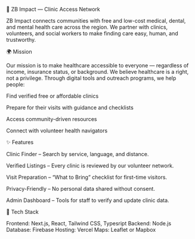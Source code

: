 💙 ZB Impact — Clinic Access Network

ZB Impact connects communities with free and low-cost medical, dental, and mental health care across the region.
We partner with clinics, volunteers, and social workers to make finding care easy, human, and trustworthy.

🌍 Mission

Our mission is to make healthcare accessible to everyone — regardless of income, insurance status, or background.
We believe healthcare is a right, not a privilege. Through digital tools and outreach programs, we help people:

Find verified free or affordable clinics

Prepare for their visits with guidance and checklists

Access community-driven resources

Connect with volunteer health navigators

✨ Features

Clinic Finder – Search by service, language, and distance.

Verified Listings – Every clinic is reviewed by our volunteer network.

Visit Preparation – “What to Bring” checklist for first-time visitors.

Privacy-Friendly – No personal data shared without consent.

Admin Dashboard – Tools for staff to verify and update clinic data.

🧩 Tech Stack

Frontend: Next.js, React, Tailwind CSS, Typesript
Backend: Node.js 
Database: Firebase 
Hosting: Vercel
Maps: Leaflet or Mapbox

